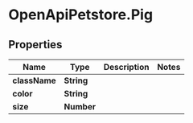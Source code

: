 # OpenApiPetstore.Pig

## Properties

Name | Type | Description | Notes
------------ | ------------- | ------------- | -------------
**className** | **String** |  | 
**color** | **String** |  | 
**size** | **Number** |  | 


